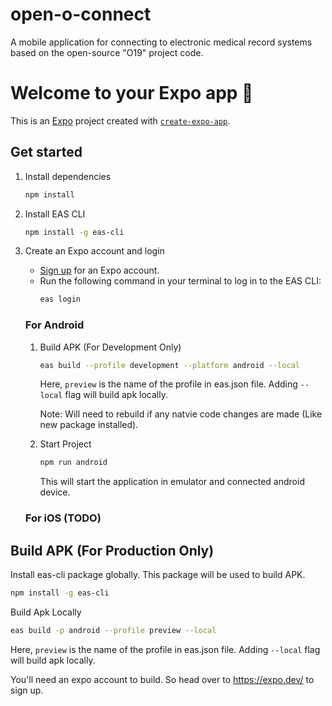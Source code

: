 # open-o-connect

A mobile application for connecting to electronic medical record systems based on the open-source "O19" project code.

# Welcome to your Expo app 👋

This is an [Expo](https://expo.dev) project created with [`create-expo-app`](https://www.npmjs.com/package/create-expo-app).

## Get started

1. Install dependencies

   ```bash
   npm install
   ```

2. Install EAS CLI
   ```bash
   npm install -g eas-cli
   ```
3. Create an Expo account and login

   - [Sign up](https://expo.dev/signup) for an Expo account.
   - Run the following command in your terminal to log in to the EAS CLI:
     ```bash
     eas login
     ```

   ### For Android

   1. Build APK (For Development Only)

      ```bash
      eas build --profile development --platform android --local
      ```

      Here, `preview` is the name of the profile in eas.json file. Adding `--local` flag will build apk locally.

      Note: Will need to rebuild if any natvie code changes are made (Like new package installed).

   2. Start Project
      ```bash
      npm run android
      ```
      This will start the application in emulator and connected android device.

   ### For iOS (TODO)

## Build APK (For Production Only)

Install eas-cli package globally. This package will be used to build APK.

```bash
npm install -g eas-cli
```

Build Apk Locally

```bash
eas build -p android --profile preview --local
```

Here, `preview` is the name of the profile in eas.json file. Adding `--local` flag will build apk locally.

You'll need an expo account to build. So head over to https://expo.dev/ to sign up.
